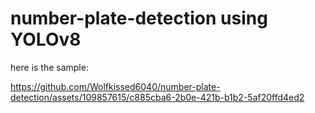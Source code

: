 # number-plate-detection using YOLOv8
here is the sample:


https://github.com/Wolfkissed6040/number-plate-detection/assets/109857615/c885cba6-2b0e-421b-b1b2-5af20ffd4ed2

